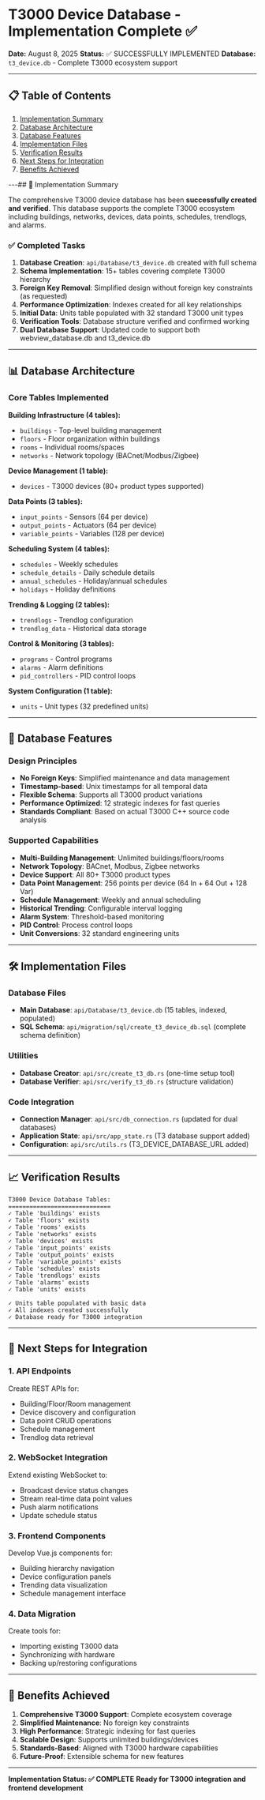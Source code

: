 # T3000 Device Database - Implementation Complete ✅

**Date:** August 8, 2025
**Status:** ✅ SUCCESSFULLY IMPLEMENTED
**Database:** `t3_device.db` - Complete T3000 ecosystem support

---

## 📋 Table of Contents

1. [Implementation Summary](#-implementation-summary)
2. [Database Architecture](#-database-architecture)
3. [Database Features](#-database-features)
4. [Implementation Files](#️-implementation-files)
5. [Verification Results](#-verification-results)
6. [Next Steps for Integration](#-next-steps-for-integration)
7. [Benefits Achieved](#-benefits-achieved)

---## 🎉 Implementation Summary

The comprehensive T3000 device database has been **successfully created and verified**. This database supports the complete T3000 ecosystem including buildings, networks, devices, data points, schedules, trendlogs, and alarms.

### ✅ Completed Tasks

1. **Database Creation**: `api/Database/t3_device.db` created with full schema
2. **Schema Implementation**: 15+ tables covering complete T3000 hierarchy
3. **Foreign Key Removal**: Simplified design without foreign key constraints (as requested)
4. **Performance Optimization**: Indexes created for all key relationships
5. **Initial Data**: Units table populated with 32 standard T3000 unit types
6. **Verification Tools**: Database structure verified and confirmed working
7. **Dual Database Support**: Updated code to support both webview_database.db and t3_device.db

---

## 📊 Database Architecture

### Core Tables Implemented

**Building Infrastructure (4 tables):**
- `buildings` - Top-level building management
- `floors` - Floor organization within buildings
- `rooms` - Individual rooms/spaces
- `networks` - Network topology (BACnet/Modbus/Zigbee)

**Device Management (1 table):**
- `devices` - T3000 devices (80+ product types supported)

**Data Points (3 tables):**
- `input_points` - Sensors (64 per device)
- `output_points` - Actuators (64 per device)
- `variable_points` - Variables (128 per device)

**Scheduling System (4 tables):**
- `schedules` - Weekly schedules
- `schedule_details` - Daily schedule details
- `annual_schedules` - Holiday/annual schedules
- `holidays` - Holiday definitions

**Trending & Logging (2 tables):**
- `trendlogs` - Trendlog configuration
- `trendlog_data` - Historical data storage

**Control & Monitoring (3 tables):**
- `programs` - Control programs
- `alarms` - Alarm definitions
- `pid_controllers` - PID control loops

**System Configuration (1 table):**
- `units` - Unit types (32 predefined units)

---

## 🚀 Database Features

### Design Principles
- **No Foreign Keys**: Simplified maintenance and data management
- **Timestamp-based**: Unix timestamps for all temporal data
- **Flexible Schema**: Supports all T3000 product variations
- **Performance Optimized**: 12 strategic indexes for fast queries
- **Standards Compliant**: Based on actual T3000 C++ source code analysis

### Supported Capabilities
- **Multi-Building Management**: Unlimited buildings/floors/rooms
- **Network Topology**: BACnet, Modbus, Zigbee networks
- **Device Support**: All 80+ T3000 product types
- **Data Point Management**: 256 points per device (64 In + 64 Out + 128 Var)
- **Schedule Management**: Weekly and annual scheduling
- **Historical Trending**: Configurable interval logging
- **Alarm System**: Threshold-based monitoring
- **PID Control**: Process control loops
- **Unit Conversions**: 32 standard engineering units

---

## 🛠️ Implementation Files

### Database Files
- **Main Database**: `api/Database/t3_device.db` (15 tables, indexed, populated)
- **SQL Schema**: `api/migration/sql/create_t3_device_db.sql` (complete schema definition)

### Utilities
- **Database Creator**: `api/src/create_t3_db.rs` (one-time setup tool)
- **Database Verifier**: `api/src/verify_t3_db.rs` (structure validation)

### Code Integration
- **Connection Manager**: `api/src/db_connection.rs` (updated for dual databases)
- **Application State**: `api/src/app_state.rs` (T3 database support added)
- **Configuration**: `api/src/utils.rs` (T3_DEVICE_DATABASE_URL added)

---

## 📈 Verification Results

```
T3000 Device Database Tables:
=============================
✓ Table 'buildings' exists
✓ Table 'floors' exists
✓ Table 'rooms' exists
✓ Table 'networks' exists
✓ Table 'devices' exists
✓ Table 'input_points' exists
✓ Table 'output_points' exists
✓ Table 'variable_points' exists
✓ Table 'schedules' exists
✓ Table 'trendlogs' exists
✓ Table 'alarms' exists
✓ Table 'units' exists

✓ Units table populated with basic data
✓ All indexes created successfully
✓ Database ready for T3000 integration
```

---

## 🔄 Next Steps for Integration

### 1. API Endpoints
Create REST APIs for:
- Building/Floor/Room management
- Device discovery and configuration
- Data point CRUD operations
- Schedule management
- Trendlog data retrieval

### 2. WebSocket Integration
Extend existing WebSocket to:
- Broadcast device status changes
- Stream real-time data point values
- Push alarm notifications
- Update schedule status

### 3. Frontend Components
Develop Vue.js components for:
- Building hierarchy navigation
- Device configuration panels
- Trending data visualization
- Schedule management interface

### 4. Data Migration
Create tools for:
- Importing existing T3000 data
- Synchronizing with hardware
- Backing up/restoring configurations

---

## 🎯 Benefits Achieved

1. **Comprehensive T3000 Support**: Complete ecosystem coverage
2. **Simplified Maintenance**: No foreign key constraints
3. **High Performance**: Strategic indexing for fast queries
4. **Scalable Design**: Supports unlimited buildings/devices
5. **Standards-Based**: Aligned with T3000 hardware capabilities
6. **Future-Proof**: Extensible schema for new features

---

**Implementation Status: ✅ COMPLETE**
**Ready for T3000 integration and frontend development**
